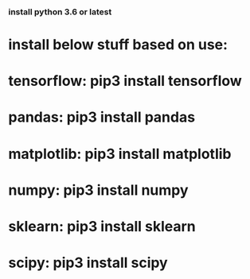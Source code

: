 
### install python 3.6 or latest <br/>

# install below stuff based on use: <br/>
# tensorflow: pip3 install tensorflow <br/>
# pandas: pip3 install pandas <br/>
# matplotlib: pip3 install matplotlib <br/>
# numpy: pip3 install numpy <br/>
# sklearn: pip3 install sklearn <br/>
# scipy: pip3 install scipy <br/>

